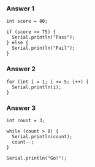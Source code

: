 ### Answer 1

```
int score = 80;

if (score >= 75) {
  Serial.println("Pass");
} else {
  Serial.println("Fail");
}
```

### Answer 2

```
for (int i = 1; i <= 5; i++) {
  Serial.println(i);
}
```

### Answer 3

```
int count = 3;

while (count > 0) {
  Serial.println(count);
  count--;
}

Serial.println("Go!");
```

